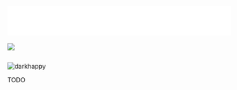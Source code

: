 <h1 align="left">
 <img src="https://raw.githubusercontent.com/evilswirles/evilswirles/refs/heads/main/hi.svg" alt="ratioooo" /> 
 <img src="https://skillicons.dev/icons?i=vscode,docker,go,html,css,py" />
 
</h1>

<p><img align="center" src="https://github-readme-streak-stats.herokuapp.com/?user=evilswirles&theme=dark" alt="darkhappy" /></p>
TODO

<!-- (code taken from [callum](https://github.com/callumisdumb)) -->
